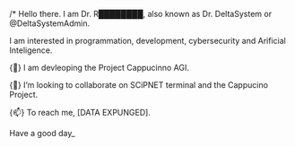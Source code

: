 /* Hello there. I am Dr. R████████, also known as Dr. DeltaSystem or @DeltaSystemAdmin.

I am interested in programmation, development, cybersecurity and Arificial Inteligence.

{🌱} I am devleoping the Project Cappucinno AGI.

{💞️} I’m looking to collaborate on SCiPNET terminal and the Cappucino Project.

{📫} To reach me, [DATA EXPUNGED].

Have a good day_

<!---
That's pretty much all.
--->
